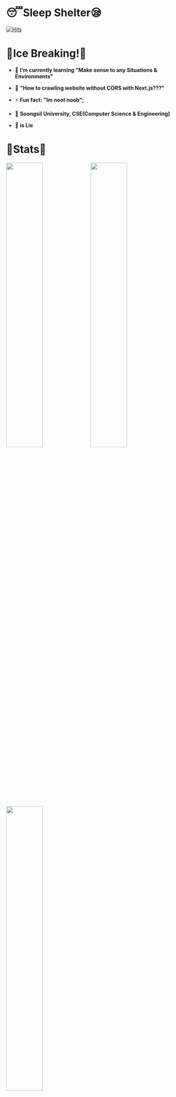 
# 😴Sleep Shelter😪
[![Hits](https://hits.seeyoufarm.com/api/count/incr/badge.svg?url=https%3A%2F%2Fgithub.com%2FJadest13%2F&count_bg=%2379C83D&title_bg=%23000000&icon=twitch.svg&icon_color=%2379C83D&title=hits&edge_flat=false)](https://hits.seeyoufarm.com)

# 🥶Ice Breaking!🥶

- 🌱 **I’m currently learning "Make sense to any Situations & Environments"**
- 🤔 **"How to crawling website without CORS with Next.js???"**
- ⚡ **Fun fact: "Im noot noob";**

- 🏤 **Soongsil University, CSE(Computer Science & Engineering)**
- 🍰 **is Lie**

  <!--
  ![header](https://capsule-render.vercel.app/api?type=waving&color=0:EEFF00,100:a82da8&height=400&section=header&text=Jadest13&fontSize=180)
  -->

# 🎈Stats🎈

<img src="http://mazassumnida.wtf/api/v2/generate_badge?boj=hyunsu11" width=44.2% />

<img src="https://github-readme-stats.vercel.app/api?username=Jadest13&show_icons=true&theme=tokyonight" width=44.2% />

<img src="https://github-readme-stats.vercel.app/api/top-langs/?username=Jadest13&layout=Demo&theme=tokyonight" width=44.2%/>

# 💻 Tech Stacks 💻

## Operating Systems

![Windows](https://img.shields.io/badge/Windows%2010-0078D6.svg?style=for-the-badge&logo=Windows&logoColor=white)

![Linux](https://img.shields.io/badge/Linux-FCC624.svg?style=for-the-badge&logo=Linux&logoColor=black)
![Ubuntu](https://img.shields.io/badge/Ubuntu%2022.04.1%20LTS-E95420.svg?style=for-the-badge&logo=Ubuntu&logoColor=white)

## Using IDE : ![Visual Studio Code](https://img.shields.io/badge/vscode-007ACC.svg?style=for-the-badge&logo=Visual%20Studio%20Code&logoColor=white) ![Eclipse IDE](https://img.shields.io/badge/Eclipse%20IDE-2C2255.svg?style=for-the-badge&logo=Eclipse%20IDE&logoColor=white) ![PyCharm](https://img.shields.io/badge/PyCharm-000000.svg?style=for-the-badge&logo=PyCharm&logoColor=white) ![Sublime Text](https://img.shields.io/badge/Sublime%20Text-FF9800.svg?style=for-the-badge&logo=Sublime%20Text&logoColor=white) ![Atom](https://img.shields.io/badge/Atom-66595C.svg?style=for-the-badge&logo=Atom&logoColor=white) ![Ubuntu](https://img.shields.io/badge/Ubuntu-E95420.svg?style=for-the-badge&logo=Ubuntu&logoColor=white)

## Using VM : ![VirtualBox](https://img.shields.io/badge/VirtualBox-183A61.svg?style=for-the-badge&logo=VirtualBox&logoColor=white) ![Google Cloud](https://img.shields.io/badge/Google%20Cloud-4285F4.svg?style=for-the-badge&logo=Google%20Cloud&logoColor=white) ![Amazon EC2](https://img.shields.io/badge/Amazon%20EC2-FF9900.svg?style=for-the-badge&logo=Amazon%20EC2&logoColor=white)

## Basic Languages : ![C](https://img.shields.io/badge/C-00599C.svg?style=for-the-badge&logo=c&logoColor=white) ![C++](https://img.shields.io/badge/C++-00599C.svg?style=for-the-badge&logo=c%2B%2B&logoColor=white) ![C#](https://img.shields.io/badge/C%20Sharp-239120.svg?style=for-the-badge&logo=c%20Sharp&logoColor=white) ![Java](https://img.shields.io/badge/java-ED8B00.svg?style=for-the-badge&logo=Java&logoColor=white) ![Kotlin](https://img.shields.io/badge/Kotlin-7F52FF.svg?style=for-the-badge&logo=Kotlin&logoColor=white) ![Python](https://img.shields.io/badge/python-3776AB.svg?style=for-the-badge&logo=Python&logoColor=white)

## DataBase : ![MySQL](https://img.shields.io/badge/MySQL-4479A1.svg?style=for-the-badge&logo=MySQL&logoColor=white)

## WPL : ![HTML5](https://img.shields.io/badge/html5-E34F26.svg?style=for-the-badge&logo=Html5&logoColor=white) ![CSS3](https://img.shields.io/badge/css3-1572B6.svg?style=for-the-badge&logo=Css3&logoColor=white) ![JavaScript](https://img.shields.io/badge/javascript-F7DF1E.svg?style=for-the-badge&logo=Javascript&logoColor=black) ![TypeScript](https://img.shields.io/badge/typescript-3178C6.svg?style=for-the-badge&logo=Typescript&logoColor=black) ![PHP](https://img.shields.io/badge/PHP-777BB4.svg?style=for-the-badge&logo=PHP&logoColor=white) ![JSP](https://img.shields.io/badge/JSP-F7DF1E.svg?style=for-the-badge&logo=JSP&logoColor=white) ![Node.js](https://img.shields.io/badge/Node.js-339933.svg?style=for-the-badge&logo=Node.js&logoColor=white) ![React](https://img.shields.io/badge/React-61DAFB.svg?style=for-the-badge&logo=React&logoColor=black) ![Next.js](https://img.shields.io/badge/Next.js-000000.svg?style=for-the-badge&logo=Next.js&logoColor=white)

## WS : ![Apache Tomcat](https://img.shields.io/badge/Apache%20Tomcat-F8DC75.svg?style=for-the-badge&logo=Apache%20Tomcat&logoColor=white) ![Vercel](https://img.shields.io/badge/Vercel-000000.svg?style=for-the-badge&logo=Vercel&logoColor=white)

## GM : ![Unity](https://img.shields.io/badge/Unity-FFFFFF.svg?style=for-the-badge&logo=Unity&logoColor=black) ![Skript](https://img.shields.io/badge/Skript-62B47A.svg?style=for-the-badge&logo=Minecraft&logoColor=white)

## Design : ![Adobe](https://img.shields.io/badge/Adobe-FF0000.svg?style=for-the-badge&logo=Adobe&logoColor=white) ![Ps](https://img.shields.io/badge/Photoshop-31A8FF.svg?style=for-the-badge&logo=Adobe%20Photoshop&logoColor=white) ![Ai](https://img.shields.io/badge/Illustrator-FF9A00.svg?style=for-the-badge&logo=Adobe%20Illustrator&logoColor=white) ![Pr](https://img.shields.io/badge/Premier%20Pro-9999FF.svg?style=for-the-badge&logo=Adobe%20Premiere%20Pro&logoColor=white) ![Ae](https://img.shields.io/badge/After%20Effects-9999FF.svg?style=for-the-badge&logo=Adobe%20After%20Effects&logoColor=white) ![Lr](https://img.shields.io/badge/Lightroom-31A8FF.svg?style=for-the-badge&logo=Adobe%20Lightroom&logoColor=white)

## Modeling : ![Blender](https://img.shields.io/badge/Blender-F5792A.svg?style=for-the-badge&logo=Blender&logoColor=white)

<h1/>Unreachable Plan...

![Android](https://img.shields.io/badge/Android-3DDC84.svg?style=for-the-badge&logo=Android&logoColor=white)

![Vue.js](https://img.shields.io/badge/Vue.js-4FC08D.svg?style=for-the-badge&logo=Vue.js&logoColor=white)
![Angular](https://img.shields.io/badge/Angular-DD0031.svg?style=for-the-badge&logo=Angular&logoColor=white)
![Flutter](https://img.shields.io/badge/Flutter-02569B.svg?style=for-the-badge&logo=Flutter&logoColor=white)
![Svelte](https://img.shields.io/badge/Svelte-FF3E00.svg?style=for-the-badge&logo=Svelte&logoColor=white)

<!--
**Jadest13/Jadest13** is a ✨ _special_ ✨ repository because its `README.md` (this file) appears on your GitHub profile.

Here are some ideas to get you started:

- 🔭 I’m currently working on ...
- 🌱 I’m currently learning ...
- 👯 I’m looking to collaborate on ...
- 🤔 I’m looking for help with ...
- 💬 Ask me about ...
- 📫 How to reach me: ...
- 😄 Pronouns: ...
- ⚡ Fun fact: ...
-->
